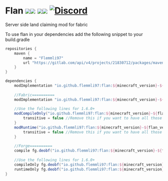 # Flan [![](http://cf.way2muchnoise.eu/full_404578_Fabric_%20.svg)![](http://cf.way2muchnoise.eu/versions/404578.svg)](https://www.curseforge.com/minecraft/mc-mods/flan) [![](http://cf.way2muchnoise.eu/full_493246_Forge_%20.svg)![](http://cf.way2muchnoise.eu/versions/493246.svg)](https://www.curseforge.com/minecraft/mc-mods/flan-forge) [![Discord](https://img.shields.io/discord/790631506313478155?color=0a48c4&label=discord)](https://discord.gg/K7G9GyER)

Server side land claiming mod for fabric

To use flan in your dependencies add the following snippet to your build.gradle

```gradle
repositories {
    maven {
        name = "Flemmli97"
        url "https://gitlab.com/api/v4/projects/21830712/packages/maven"
    }
}

dependencies {
    modImplementation "io.github.flemmli97:flan:${minecraft_version}-${flan_version}" // for version 1.5.0 below
    
    //Fabric==========
    modImplementation "io.github.flemmli97:flan:${minecraft_version}-${flan_version}:${mod_loader}" // for version [1.5.0,1.6.0)
    
    //Use the following lines for 1.6.0+
    modCompileOnly("io.github.flemmli97:flan:${minecraft_version}-${flan_version}:${mod_loader}-api") {
		transitive = false //Remove this if you want to have all those optional dependencies
	}
    modRuntime("io.github.flemmli97:flan:${minecraft_version}-${flan_version}:${mod_loader}") {
		transitive = false //Remove this if you want to have all those optional dependencies
	}
    
    //Forge==========
    compile fg.deobf("io.github.flemmli97:flan:${minecraft_version}-${flan_version}:${mod_loader}") // for version [1.5.0,1.6.0)
    
    //Use the following lines for 1.6.0+
    compileOnly fg.deobf("io.github.flemmli97:flan:${minecraft_version}-${flan_version}:${mod_loader}-api")
    runtimeOnly fg.deobf("io.github.flemmli97:flan:${minecraft_version}-${flan_version}:${mod_loader}")
}
```
